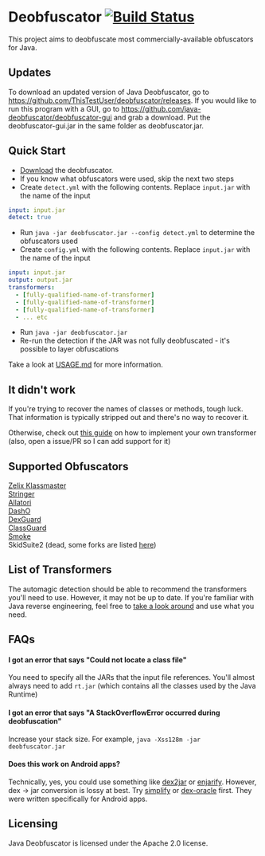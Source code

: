 # Deobfuscator [![Build Status](https://ci.samczsun.com/buildStatus/icon?job=java-deobfuscator/Deobfuscator)](https://ci.samczsun.com/job/java-deobfuscator/job/Deobfuscator)
 
This project aims to deobfuscate most commercially-available obfuscators for Java.

## Updates
To download an updated version of Java Deobfuscator, go to https://github.com/ThisTestUser/deobfuscator/releases.
If you would like to run this program with a GUI, go to https://github.com/java-deobfuscator/deobfuscator-gui and grab a download. Put the deobfuscator-gui.jar in the same folder as deobfuscator.jar.

## Quick Start

* [Download](https://ci.samczsun.com/job/java-deobfuscator/job/Deobfuscator/) the deobfuscator.
* If you know what obfuscators were used, skip the next two steps
* Create `detect.yml` with the following contents. Replace `input.jar` with the name of the input
```yaml
input: input.jar
detect: true
```
* Run `java -jar deobfuscator.jar --config detect.yml` to determine the obfuscators used
* Create `config.yml` with the following contents. Replace `input.jar` with the name of the input
```yaml
input: input.jar
output: output.jar
transformers:
  - [fully-qualified-name-of-transformer]
  - [fully-qualified-name-of-transformer]
  - [fully-qualified-name-of-transformer]
  - ... etc
``` 
* Run `java -jar deobfuscator.jar`
* Re-run the detection if the JAR was not fully deobfuscated - it's possible to layer obfuscations

Take a look at [USAGE.md](USAGE.md) for more information.

## It didn't work

If you're trying to recover the names of classes or methods, tough luck. That information is typically stripped out and there's no way to recover it.

Otherwise, check out [this guide](CUSTOMTRANSFORMER.md) on how to implement your own transformer (also, open a issue/PR so I can add support for it)

## Supported Obfuscators

[Zelix Klassmaster](http://www.zelix.com/)  
[Stringer](https://jfxstore.com/stringer/)  
[Allatori](http://www.allatori.com/)  
[DashO](https://www.preemptive.com/products/dasho/overview)  
[DexGuard](https://www.guardsquare.com/dexguard)    
[ClassGuard](https://www.zenofx.com/classguard/)  
[Smoke](https://newtownia.net/smoke)  
SkidSuite2 (dead, some forks are listed [here](https://github.com/tetratec/SkidSuite2/network/members))

## List of Transformers

The automagic detection should be able to recommend the transformers you'll need to use. However, it may not be up to date. If you're familiar with Java reverse engineering, feel free to [take a look around](https://github.com/java-deobfuscator/deobfuscator/tree/master/src/main/java/com/javadeobfuscator/deobfuscator/transformers) and use what you need. 

## FAQs

#### I got an error that says "Could not locate a class file"
You need to specify all the JARs that the input file references. You'll almost always need to add `rt.jar`
(which contains all the classes used by the Java Runtime)

#### I got an error that says "A StackOverflowError occurred during deobfuscation"
Increase your stack size. For example, `java -Xss128m -jar deobfuscator.jar`

#### Does this work on Android apps?
Technically, yes, you could use something like [dex2jar](https://github.com/pxb1988/dex2jar)
or [enjarify](https://github.com/storyyeller/enjarify). However, dex -> jar conversion is lossy at best.
Try [simplify](https://github.com/CalebFenton/simplify) or [dex-oracle](https://github.com/CalebFenton/dex-oracle) first.
They were written specifically for Android apps.

## Licensing

Java Deobfuscator is licensed under the Apache 2.0 license.
